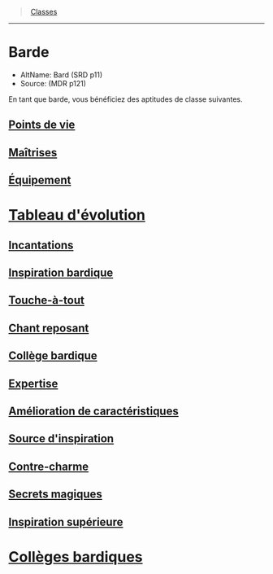 ﻿>  [Classes](hd_classes.md)

---


# Barde

- AltName: Bard (SRD p11)
- Source: (MDR p121)

En tant que barde, vous bénéficiez des aptitudes de classe suivantes.



## [Points de vie](hd_bard_points_de_vie.md)



## [Maîtrises](hd_bard_maitrises.md)



## [Équipement](hd_bard_equipement.md)



# [Tableau d'évolution](hd_bard_tableau_devolution.md)



## [Incantations](hd_bard_incantations.md)



## [Inspiration bardique](hd_bard_inspiration_bardique.md)



## [Touche-à-tout](hd_bard_touche_a_tout.md)



## [Chant reposant](hd_bard_chant_reposant.md)



## [Collège bardique](hd_bard_college_bardique.md)



## [Expertise](hd_bard_expertise.md)



## [Amélioration de caractéristiques](hd_bard_amelioration_de_caracteristiques.md)



## [Source d'inspiration](hd_bard_source_dinspiration.md)



## [Contre-charme](hd_bard_contre_charme.md)



## [Secrets magiques](hd_bard_secrets_magiques.md)



## [Inspiration supérieure](hd_bard_inspiration_superieure.md)



# [Collèges bardiques](hd_bard_colleges_bardiques.md)

